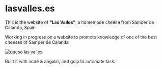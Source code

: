 # lasvalles.es
This is the website of **"Las Valles"**, a homemade cheese from Samper de Calanda, Spain

Working in progress on a website to promote knowledge of one of the best cheeses of Samper de Calanda

![queso las valles](https://s3-eu-west-1.amazonaws.com/lasvalles/lasvalles.jpg)

Built it with node & angular, and gulp to automate task.

